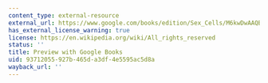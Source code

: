 ```yaml
---
content_type: external-resource
external_url: https://www.google.com/books/edition/Sex_Cells/M6kwDwAAQBAJ?hl=en&gbpv=1&dq=sex+cells&printsec=frontcover
has_external_license_warning: true
license: https://en.wikipedia.org/wiki/All_rights_reserved
status: ''
title: Preview with Google Books
uid: 93712055-927b-465d-a3df-4e5595ac5d8a
wayback_url: ''
---
```

